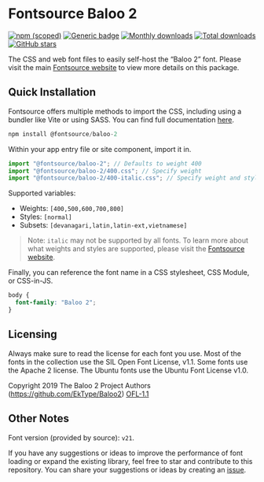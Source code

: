 # Fontsource Baloo 2

[![npm (scoped)](https://img.shields.io/npm/v/@fontsource/baloo-2?color=brightgreen)](https://www.npmjs.com/package/@fontsource/baloo-2) [![Generic badge](https://img.shields.io/badge/fontsource-passing-brightgreen)](https://github.com/fontsource/fontsource) [![Monthly downloads](https://badgen.net/npm/dm/@fontsource/baloo-2)](https://github.com/fontsource/fontsource) [![Total downloads](https://badgen.net/npm/dt/@fontsource/baloo-2)](https://github.com/fontsource/fontsource) [![GitHub stars](https://img.shields.io/github/stars/fontsource/fontsource.svg?style=social&label=Star)](https://github.com/fontsource/fontsource/stargazers)

The CSS and web font files to easily self-host the “Baloo 2” font. Please visit the main [Fontsource website](https://fontsource.org/fonts/baloo-2) to view more details on this package.

## Quick Installation

Fontsource offers multiple methods to import the CSS, including using a bundler like Vite or using SASS. You can find full documentation [here](https://fontsource.org/docs/getting-started/introduction).

```javascript
npm install @fontsource/baloo-2
```

Within your app entry file or site component, import it in.

```javascript
import "@fontsource/baloo-2"; // Defaults to weight 400
import "@fontsource/baloo-2/400.css"; // Specify weight
import "@fontsource/baloo-2/400-italic.css"; // Specify weight and style
```

Supported variables:
- Weights: `[400,500,600,700,800]`
- Styles: `[normal]`
- Subsets: `[devanagari,latin,latin-ext,vietnamese]`

> Note: `italic` may not be supported by all fonts. To learn more about what weights and styles are supported, please visit the [Fontsource website](https://fontsource.org/fonts/baloo-2).

Finally, you can reference the font name in a CSS stylesheet, CSS Module, or CSS-in-JS.

```css
body {
  font-family: "Baloo 2";
}
```

## Licensing
Always make sure to read the license for each font you use. Most of the fonts in the collection use the SIL Open Font License, v1.1. Some fonts use the Apache 2 license. The Ubuntu fonts use the Ubuntu Font License v1.0.

Copyright 2019 The Baloo 2 Project Authors (https://github.com/EkType/Baloo2)
[OFL-1.1](https://openfontlicense.org)

## Other Notes
Font version (provided by source): `v21`.

If you have any suggestions or ideas to improve the performance of font loading or expand the existing library, feel free to star and contribute to this repository. You can share your suggestions or ideas by creating an [issue](https://github.com/fontsource/fontsource/issues).